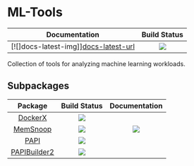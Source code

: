 # ML-Tools

| **Documentation** | **Build Status** |
|:---:|:---:|
[![]docs-latest-img]][docs-latest-url] | [![][travis-img]][travis-url] |

Collection of tools for analyzing machine learning workloads.

## Subpackages

| **Package** | **Build Status** | **Documentation** |
|:-----------:|:----------------:|:-----------------:|
| [DockerX](https://github.com/hildebrandmw/DockerX.jl)   | [![][dockerx-travis-img]][dockerx-travis-url]   |                                           |
| [MemSnoop](https://github.com/hildebrandmw/MemSnoop.jl) | [![][memsnoop-travis-img]][memsnoop-travis-url] | [![][docs-latest-img]][memsnoop-docs-url] |
| [PAPI](https://github.com/hildebrandmw/PAPI.jl)         | [![][papi-travis-img]][papi-travis-url]         |                                           |
| [PAPIBuilder2](https://github.com/hildebrandmw/PAPIBuilder2) | [![][papibuilder-travis-img]][papibuilder-travis-url] |                                |


[docs-latest-img]: https://img.shields.io/badge/docs-latest-blue.svg
[docs-latest-url]: http://arch.cs.ucdavis.edu/ml-tools/latest/

[travis-img]: https://travis-ci.org/darchr/ml-tools.svg?branch=master
[travis-url]: https://travis-ci.org/darchr/ml-tools

[dockerx-travis-img]: https://travis-ci.org/hildebrandmw/DockerX.jl.svg?branch=master
[dockerx-travis-url]: https://travis-ci.org/hildebrandmw/DockerX.jl 

[memsnoop-travis-img]: https://travis-ci.org/hildebrandmw/MemSnoop.jl.svg?branch=master
[memsnoop-travis-url]: https://travis-ci.org/hildebrandmw/MemSnoop.jl 
[memsnoop-docs-url]: https://hildebrandmw.github.io/MemSnoop.jl/latest

[papi-travis-img]: https://travis-ci.org/hildebrandmw/PAPI.jl.svg?branch=master
[papi-travis-url]: https://travis-ci.org/hildebrandmw/PAPI.jl 

[papibuilder-travis-img]: https://travis-ci.org/hildebrandmw/PAPIBuilder2.svg?branch=master
[papibuilder-travis-url]: https://travis-ci.org/hildebrandmw/PAPIBuilder2 
